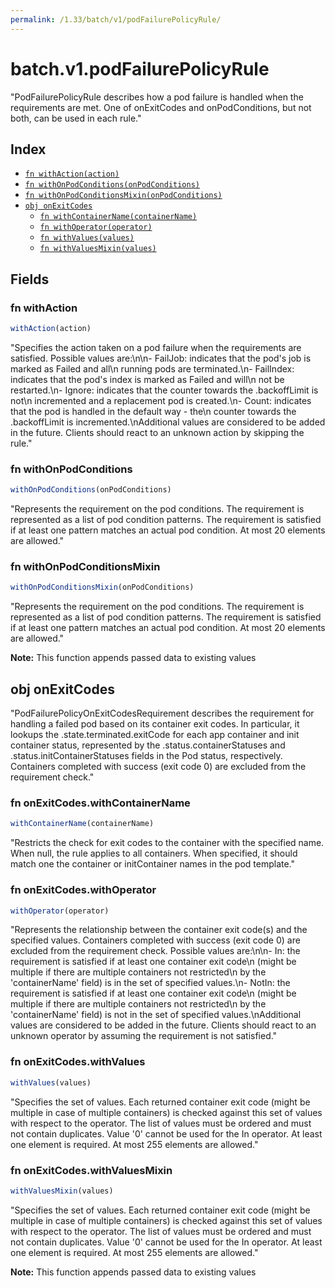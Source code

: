 ```yaml
---
permalink: /1.33/batch/v1/podFailurePolicyRule/
---
```


# batch.v1.podFailurePolicyRule

"PodFailurePolicyRule describes how a pod failure is handled when the requirements are met. One of onExitCodes and onPodConditions, but not both, can be used in each rule."

## Index

* [`fn withAction(action)`](#fn-withaction)
* [`fn withOnPodConditions(onPodConditions)`](#fn-withonpodconditions)
* [`fn withOnPodConditionsMixin(onPodConditions)`](#fn-withonpodconditionsmixin)
* [`obj onExitCodes`](#obj-onexitcodes)
  * [`fn withContainerName(containerName)`](#fn-onexitcodeswithcontainername)
  * [`fn withOperator(operator)`](#fn-onexitcodeswithoperator)
  * [`fn withValues(values)`](#fn-onexitcodeswithvalues)
  * [`fn withValuesMixin(values)`](#fn-onexitcodeswithvaluesmixin)

## Fields

### fn withAction

```ts
withAction(action)
```

"Specifies the action taken on a pod failure when the requirements are satisfied. Possible values are:\n\n- FailJob: indicates that the pod's job is marked as Failed and all\n  running pods are terminated.\n- FailIndex: indicates that the pod's index is marked as Failed and will\n  not be restarted.\n- Ignore: indicates that the counter towards the .backoffLimit is not\n  incremented and a replacement pod is created.\n- Count: indicates that the pod is handled in the default way - the\n  counter towards the .backoffLimit is incremented.\nAdditional values are considered to be added in the future. Clients should react to an unknown action by skipping the rule."

### fn withOnPodConditions

```ts
withOnPodConditions(onPodConditions)
```

"Represents the requirement on the pod conditions. The requirement is represented as a list of pod condition patterns. The requirement is satisfied if at least one pattern matches an actual pod condition. At most 20 elements are allowed."

### fn withOnPodConditionsMixin

```ts
withOnPodConditionsMixin(onPodConditions)
```

"Represents the requirement on the pod conditions. The requirement is represented as a list of pod condition patterns. The requirement is satisfied if at least one pattern matches an actual pod condition. At most 20 elements are allowed."

**Note:** This function appends passed data to existing values

## obj onExitCodes

"PodFailurePolicyOnExitCodesRequirement describes the requirement for handling a failed pod based on its container exit codes. In particular, it lookups the .state.terminated.exitCode for each app container and init container status, represented by the .status.containerStatuses and .status.initContainerStatuses fields in the Pod status, respectively. Containers completed with success (exit code 0) are excluded from the requirement check."

### fn onExitCodes.withContainerName

```ts
withContainerName(containerName)
```

"Restricts the check for exit codes to the container with the specified name. When null, the rule applies to all containers. When specified, it should match one the container or initContainer names in the pod template."

### fn onExitCodes.withOperator

```ts
withOperator(operator)
```

"Represents the relationship between the container exit code(s) and the specified values. Containers completed with success (exit code 0) are excluded from the requirement check. Possible values are:\n\n- In: the requirement is satisfied if at least one container exit code\n  (might be multiple if there are multiple containers not restricted\n  by the 'containerName' field) is in the set of specified values.\n- NotIn: the requirement is satisfied if at least one container exit code\n  (might be multiple if there are multiple containers not restricted\n  by the 'containerName' field) is not in the set of specified values.\nAdditional values are considered to be added in the future. Clients should react to an unknown operator by assuming the requirement is not satisfied."

### fn onExitCodes.withValues

```ts
withValues(values)
```

"Specifies the set of values. Each returned container exit code (might be multiple in case of multiple containers) is checked against this set of values with respect to the operator. The list of values must be ordered and must not contain duplicates. Value '0' cannot be used for the In operator. At least one element is required. At most 255 elements are allowed."

### fn onExitCodes.withValuesMixin

```ts
withValuesMixin(values)
```

"Specifies the set of values. Each returned container exit code (might be multiple in case of multiple containers) is checked against this set of values with respect to the operator. The list of values must be ordered and must not contain duplicates. Value '0' cannot be used for the In operator. At least one element is required. At most 255 elements are allowed."

**Note:** This function appends passed data to existing values